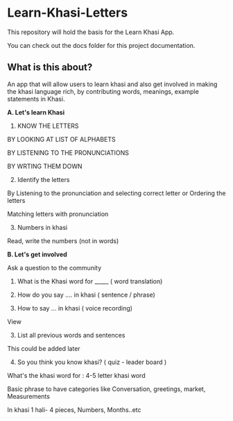 # Learn-Khasi-Letters

This repository will hold the basis for the Learn Khasi App.

You can check out the docs folder for this project documentation. 

## What is this about? 

An app that will allow users to learn khasi and also get involved in making the khasi language rich, by contributing words, meanings, example statements in Khasi.

**A. Let's learn Khasi**

1. KNOW THE LETTERS 

BY LOOKING AT LIST OF ALPHABETS 

BY LISTENING TO THE PRONUNCIATIONS
 
BY WRTING THEM DOWN 

2. Identify the letters 

By Listening to the pronunciation and selecting correct letter or 
Ordering the letters 

Matching letters with pronunciation 

3. Numbers in khasi 

Read, write the numbers (not in words)

**B. Let's get involved**

Ask a question to the community 

1. What is the Khasi word for _____ ( word translation)

2. How do you say .... in khasi ( sentence / phrase)

3. How to say ... in khasi ( voice recording)

View 

3. List all previous words and sentences 

This could be added later

4. So you think you know khasi? ( quiz - leader board ) 

What's the khasi word for : 4-5 letter khasi word 

Basic phrase to have categories like 
Conversation, greetings, market,
Measurements 

In khasi 1 hali- 4 pieces, 
Numbers, Months..etc
